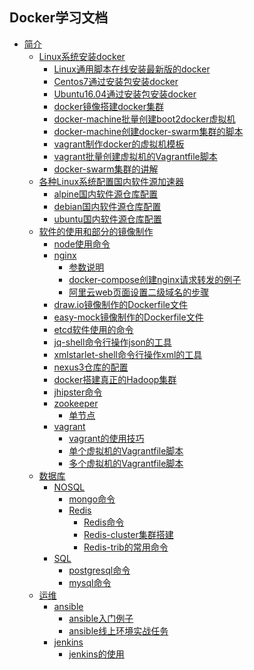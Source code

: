 ## Docker学习文档

* [简介]()
    * [Linux系统安装docker]()
        * [Linux通用脚本在线安装最新版的docker](/docker,compose,swarm的安装/安装/Centos7通过安装包安装docker.md)
        * [Centos7通过安装包安装docker](/docker,compose,swarm的安装/安装/Centos7通过安装包安装docker.md)
        * [Ubuntu16.04通过安装包安装docker](/docker,compose,swarm的安装/安装/Ubuntu16.04通过安装包安装docker.md)
        * [docker镜像搭建docker集群](/docker,compose,swarm的安装/docker镜像搭建docker集群/docker镜像搭建docker集群.md)
        * [docker-machine批量创建boot2docker虚拟机](/docker,compose,swarm的安装/docker-machine搭建swarm集群/shell/create-wms.sh)
        * [docker-machine创建docker-swarm集群的脚本](/docker,compose,swarm的安装/docker-machine搭建swarm集群/shell/docker-swarm.sh)
        * [vagrant制作docker的虚拟机模板](/docker,compose,swarm的安装/vagrant真正集群搭建/制作vagrant系统镜像/虚拟机vagrant模板的制作.md)
        * [vagrant批量创建虚拟机的Vagrantfile脚本](/docker,compose,swarm的安装/vagrant真正集群搭建/multi/Vagrantfile)
        * [docker-swarm集群的讲解](/docker,compose,swarm的安装/docker-swarm集群的讲解.md)
    * [各种Linux系统配置国内软件源加速器](https://t.goodrain.com/t/topic/236)
        * [alpine国内软件源仓库配置](/仓库/各种Linux系统的国内软件源仓库/alpine.md)
        * [debian国内软件源仓库配置](/仓库/各种Linux系统的国内软件源仓库/debian.md)
        * [ubuntu国内软件源仓库配置](/仓库/各种Linux系统的国内软件源仓库/ubuntu.md)
    * [软件的使用和部分的镜像制作]()
        * [node使用命令](/常用软件和一些镜像制作/node/node命令.md)
        * [nginx]()
            * [参数说明](/常用软件和一些镜像制作/nginx/参数说明/nginx.conf配置文件参数自定义划分为三类.md)
            * [docker-compose创建nginx请求转发的例子](/常用软件和一些镜像制作/nginx/example001/docker-compose.yml)
            * [阿里云web页面设置二级域名的步骤](/常用软件和一些镜像制作/nginx/nginx.md)
        * [draw.io镜像制作的Dockerfile文件](/常用软件和一些镜像制作/draw.io/dockerfile/Dockerfile)
        * [easy-mock镜像制作的Dockerfile文件](/常用软件和一些镜像制作/easy-mock/Dockerfile/Dockerfile)
        * [etcd软件使用的命令](/常用软件和一些镜像制作/etcd/etcd命令.md)
        * [jq-shell命令行操作json的工具](/常用软件和一些镜像制作/jq-shell命令行操作json的工具/使用说明.md)
        * [xmlstarlet-shell命令行操作xml的工具](/常用软件和一些镜像制作/xmlstarlet-shell命令行操作xml的工具)
        * [nexus3仓库的配置](/仓库/搭建本地仓库/nexus3/nexus3.md)
        * [docker搭建真正的Hadoop集群](/大数据/hadoop/Hadoop搭建.md)
        * [jhipster命令](service/jhipster/jhipster命令.md)
        * [zookeeper](/常用软件和一些镜像制作/zookeeper/README.md)
            * [单节点](/常用软件和一些镜像制作/zookeeper/singleNode/README.md)
        * [vagrant]()
            * [vagrant的使用技巧](/常用软件和一些镜像制作/vagrant/vagrant的使用方法.md)
            * [单个虚拟机的Vagrantfile脚本](/常用软件和一些镜像制作/vagrant/single/Vagrantfile)
            * [多个虚拟机的Vagrantfile脚本](/常用软件和一些镜像制作/vagrant/multi/Vagrantfile)
    * [数据库]()
        * [NOSQL]()
            * [mongo命令](/数据库/NOSQL/mongo/mongo命令.md)
            * [Redis]()
                * [Redis命令](/数据库/NOSQL/redis/Redis命令.md)
                * [Redis-cluster集群搭建](/数据库/NOSQL/redis/Redis-cluster集群搭建.md)
                * [Redis-trib的常用命令](/数据库/NOSQL/redis/Redis-trib的常用命令.md)
        * [SQL]()
            * [postgresql命令](/数据库/SQL/postgresql命令.md)
            * [mysql命令](/数据库/SQL/mysql命令.md)
    * [运维]()
        * [ansible]()
            * [ansible入门例子](/运维/ansible/入门例子/README.md)
            * [ansible线上环境实战任务](/运维/ansible/example01/任务.md)
        * [jenkins]()
            * [jenkins的使用](/运维/jenkins/使用说明.md)

    
